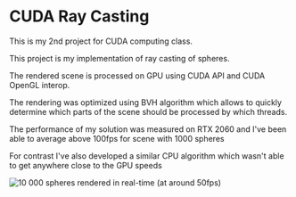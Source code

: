 # CUDA Ray Casting
<p>This is my 2nd project for CUDA computing class.</p>
<p>This project is my implementation of ray casting of spheres.</p>
<p>The rendered scene is processed on GPU using CUDA API and CUDA OpenGL interop.</p>
<p>The rendering was optimized using BVH algorithm which allows to quickly determine which parts of the scene should be processed by which threads.</p>
<p>The performance of my solution was measured on RTX 2060 and I've been able to average above 100fps for scene with 1000 spheres</p>
<p>For contrast I've also developed a similar CPU algorithm which wasn't able to get anywhere close to the GPU speeds</p>

![10 000 spheres rendered in real-time (at around 50fps)](https://github.com/KarolGutkowski/RayCasterCuda/assets/90787864/a9ef10ba-1548-4fde-9c34-1369a09ca3e0)
